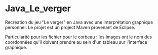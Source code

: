 # Java_Le_verger
Recréation du jeu "Le verger" en Java avec une interprétation graphique personnel. Le projet est un project Maven provenant de Eclipse.

Particularité pour les fichier pour le corbeau : 
les images ont le nom des coordonnées qu'il doivent prendre au sein d'un tableau sur l'interface graphique.
